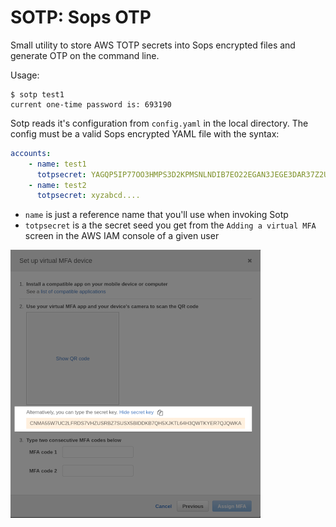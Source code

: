 # SOTP: Sops OTP

Small utility to store AWS TOTP secrets into Sops encrypted files and generate OTP on the command line.

Usage:

```
$ sotp test1
current one-time password is: 693190
```

Sotp reads it's configuration from `config.yaml` in the local directory.
The config must be a valid Sops encrypted YAML file with the syntax:

```yaml
accounts:
    - name: test1
      totpsecret: YAGQP5IP77OO3HMPS3D2KPMSNLNDIB7EO22EGAN3JEGE3DAR37Z2U5YDGKGN44VA
    - name: test2
      totpsecret: xyzabcd....
```

* `name` is just a reference name that you'll use when invoking Sotp
* `totpsecret` is a the secret seed you get from the `Adding a virtual MFA` screen in the AWS IAM console of a given user

![aws_mfa_screen](./docs/aws_vmfa.png)